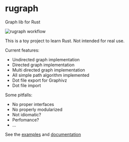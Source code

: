 # rugraph
Graph lib for Rust

![rugraph workflow](https://github.com/yangosoft/rugraph/actions/workflows/rust.yml/badge.svg)

This is a toy project to learn Rust. Not intended for real use.



Current features:

* Undirected graph implementation
* Directed graph implementation
* Multi directed graph implementation
* All simple path algorithm implemented
* Dot file export for Graphivz
* Dot file import 


Some pitfalls:

* No proper interfaces
* No properly modularized 
* Not idiomatic?
* Perfomance?
* ...

See the [examples](examples/) and [documentation](https://docs.rs/rugraph/latest/rugraph/)

